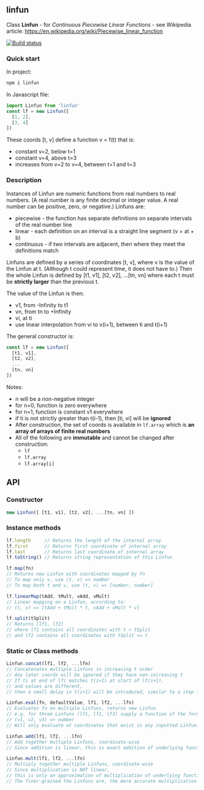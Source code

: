## linfun

Class **Linfun** - for *Continuous Piecewise Linear Functions* - see Wikipedia article: https://en.wikipedia.org/wiki/Piecewise_linear_function

[![Build status](https://travis-ci.org/davidryan59/linfun.svg?master)](https://travis-ci.org/davidryan59)

### Quick start

In project:

``` sh
npm i linfun
```

In Javascript file:

``` js
import Linfun from 'linfun'
const lf = new Linfun([
  [1, 2],
  [3, 4]
])
```

These coords [t, v] define a function v = f(t) that is:
- constant v=2, below t=1
- constant v=4, above t=3
- increases from v=2 to v=4, between t=1 and t=3

### Description

Instances of Linfun are numeric functions from real numbers to real numbers. (A real number is any finite decimal or integer value. A real number can be positive, zero, or negative.) Linfuns are:
- piecewise - the function has separate definitions on separate intervals of the real number line
- linear - each definition on an interval is a straight line segment (v = at + b)
- continuous - if two intervals are adjacent, then where they meet the definitions match

Linfuns are defined by a series of coordinates [t, v], where v is the value of the Linfun at t. (Although t could represent time, it does not have to.) Then the whole Linfun is defined by [t1, v1], [t2, v2], ...[tn, vn] where each t must be **strictly larger** than the previous t.

The value of the Linfun is then:
- v1, from -Infinity to t1
- vn, from tn to +Infinity
- vi, at ti
- use linear interpolation from vi to v(i+1), between ti and t(i+1)

The general constructor is:

``` js
const lf = new Linfun([
  [t1, v1],
  [t2, v2],
  ...
  [tn, vn]
])
```

Notes:
- n will be a non-negative integer
- for n=0, function is zero everywhere
- for n=1, function is constant v1 everywhere
- if ti is not strictly greater than t(i-1), then [ti, vi] will be **ignored**
- After construction, the set of coords is available in `lf.array` which is **an array of arrays of finite real numbers**
- All of the following are **immutable** and cannot be changed after construction:
  - `lf`
  - `lf.array`
  - `lf.array[i]`

## API

### Constructor

``` js
new Linfun([ [t1, v1], [t2, v2], ...[tn, vn] ])
```

### Instance methods

``` js
lf.length     // Returns the length of the internal array
lf.first      // Returns first coordinate of internal array
lf.last       // Returns last coordinate of internal array
lf.toString() // Returns string representation of this Linfun

lf.map(fn)
// Returns new Linfun with coordinates mapped by fn
// To map only v, use (t, v) => number
// To map both t and v, use (t, v) => [number, number]

lf.linearMap(tAdd, tMult, vAdd, vMult)
// Linear mapping on a Linfun, according to:
// (t, v) => [tAdd + tMult * t, vAdd + vMult * v]

lf.split(tSplit)
// Returns [lf1, lf2]
// where lf1 contains all coordinates with t < tSplit
// and lf2 contains all coordinates with tSplit <= t
```

### Static or Class methods

``` js
Linfun.concat(lf1, lf2, ...lfn)
// Concatenates multiple Linfuns in increasing t order
// Any later coords will be ignored if they have non-increasing t
// If ti at end of lfi matches t(i+1) at start of lf(i+1),
// and values are different,
// then a small delay in t(i+1) will be introduced, similar to a step function

Linfun.eval(fn, defaultValue, lf1, lf2, ...lfn)
// Evaluates fn on multiple Linfuns, returns new Linfun
// e.g. for three Linfuns (lf1, lf2, lf3) supply a function of the form
// (v1, v2, v3) => number
// Will only evaluate at coordinates that exist in any inputted Linfun.

Linfun.add(lf1, lf2, ...lfn)
// Add together multiple Linfuns, coordinate-wise
// Since addition is linear, this is exact addition of underlying functions.

Linfun.mult(lf1, lf2, ...lfn)
// Multiply together multiple Linfuns, coordinate-wise
// Since multiplication is NOT linear,
// this is only an approximation of multiplication of underlying functions.
// The finer-grained the Linfuns are, the more accurate multiplication becomes.
```
